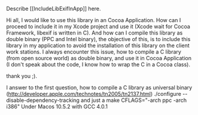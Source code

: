 Describe [[IncludeLibExifInApp]] here.


Hi all,
I would like to use this library in an Cocoa Application.
How can I proceed to include it in my Xcode project and use it (Xcode wait for Cocoa Framework, libexif is written in C).
And how can I compile this library as double binary (PPC and Intel binary), the objective of this, is to include this library in my application to avoid the installation of this library on the client work stations.
I always encounter this issue, how to compile a C library (from open source world) as double binary, and use it in Cocoa Application (I don't speak about the code, I know how to wrap the C in a Cocoa class).

thank you ;).


I answer to the first question, how to compile a C library as universal binary (http://developer.apple.com/technotes/tn2005/tn2137.html)
./configure --disable-dependency-tracking 
and just a 
make CFLAGS="-arch ppc -arch i386" 
Under Macos 10.5.2 with GCC 4.0.1